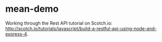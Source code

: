mean-demo
=========

Working through the Rest API tutorial on Scotch.io: http://scotch.io/tutorials/javascript/build-a-restful-api-using-node-and-express-4.
